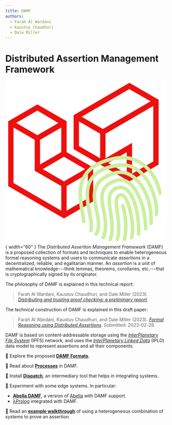 ```yaml
---
title: DAMF
authors:
  - Farah Al Wardani
  - Kaustuv Chaudhuri
  - Dale Miller
---
```

# Distributed Assertion Management Framework

![DAMF Logo](/assets/logo/damf.png){ width="60" }
The _Distributed Assertion Management Framework_ (DAMF) is a proposed collection
of formats and techniques to enable heterogeneous formal reasoning systems and
users to communicate _assertions_ in a decentralized, reliable, and egalitarian
manner. An _assertion_ is a unit of mathematical knowledge---think lemmas,
theorems, corollaries, etc.---that is cryptographically signed by its
originator.

The philosophy of DAMF is explained in this technical report:

> Farah Al Wardani, Kaustuv Chaudhuri, and Dale Miller (2023). _[Distributing
> and trusting proof checking: a preliminary report][alwardani22hal]_.

[alwardani22hal]: https://hal.inria.fr/hal-03909741

The technical construction of DAMF is explained in this draft paper:

> Farah Al Wardani, Kaustuv Chaudhuri, and Dale Miller (2023). _[Formal
> Reasoning using Distributed Assertions][cade23draft]_. Submitted: 2023-02-28.

[cade23draft]: /assets/papers/draft23damf.pdf

DAMF is based on content-addressable storage using the _[InterPlanetary File
System][ipfs]_ (IPFS) network, and uses the _[InterPlanetary Linked Data][ipld]_
(IPLD) data model to represent assertions and all their components.

[ipfs]: https://ipfs.tech
[ipld]: https://ipld.io

:mag_right:  Explore the proposed **[DAMF Formats](/damf-formats/)**.

:aerial_tramway: Read about **[Processes](/damf-processes/)** in DAMF.

:rocket: Install **[Dispatch](/dispatch/)**, an intermediary tool that helps in integrating systems.

:wrench: Experiment with some edge systems. In particular:

- **[Abella DAMF](/abella/)**, a version of [Abella](https://abella-prover.org) with DAMF support.
- [λProlog](/lprolog/) integrated with DAMF.

:walking: Read an **[example walkthrough](/example-walkthrough/)** of using a heterogeneous
  combination of systems to prove an assertion.

